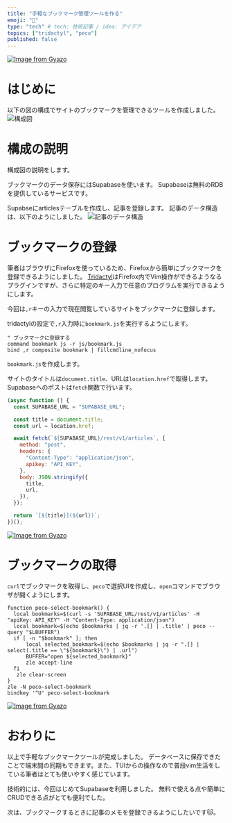 ```yaml
---
title: "手軽なブックマーク管理ツールを作る"
emoji: "🔖"
type: "tech" # tech: 技術記事 / idea: アイデア
topics: ["tridactyl", "peco"]
published: false
---
```


[![Image from Gyazo](https://i.gyazo.com/74278032d1bdde1235e91508474c080b.gif)](https://gyazo.com/74278032d1bdde1235e91508474c080b)

# はじめに

以下の図の構成でサイトのブックマークを管理できるツールを作成しました。
![構成図](https://storage.googleapis.com/zenn-user-upload/d43b01cd98a1-20231112.jpg)

# 構成の説明

構成図の説明をします。

ブックマークのデータ保存にはSupabaseを使います。
Supabaseは無料のRDBを提供しているサービスです。

Supabseにarticlesテーブルを作成し、記事を登録します。
記事のデータ構造は、以下のようにしました。
![記事のデータ構造](https://storage.googleapis.com/zenn-user-upload/fc708c38a250-20231112.png)

# ブックマークの登録

筆者はブラウザにFirefoxを使っているため、Firefoxから簡単にブックマークを登録できるようにしました。
[Tridactyl](https://github.com/tridactyl/tridactyl)はFirefox内でVim操作ができるようなるプラグインですが、さらに特定のキー入力で任意のプログラムを実行できるようにします。

今回は`,r`キーの入力で現在閲覧しているサイトをブックマークに登録します。

tridactylの設定で`,r`入力時に`bookmark.js`を実行するようにします。

```text:tridactylrc
" ブックマークに登録する
command bookmark js -r js/bookmark.js
bind ,r composite bookmark | fillcmdline_nofocus
```

`bookmark.js`を作成します。

サイトのタイトルは`document.title`、URLは`location.href`で取得します。
Supabaseへのポストは`fetch`関数で行います。

```js:js/bookmark.js
(async function () {
  const SUPABASE_URL = "SUPABASE_URL";

  const title = document.title;
  const url = location.href;

  await fetch(`${SUPABASE_URL}/rest/v1/articles`, {
    method: "post",
    headers: {
      "Content-Type": "application/json",
      apikey: "API_KEY",
    },
    body: JSON.stringify({
      title,
      url,
    }),
  });

  return `[${title}](${url})`;
})();
```

[![Image from Gyazo](https://i.gyazo.com/60660da7264da8eea939104e8a64e4ce.gif)](https://gyazo.com/60660da7264da8eea939104e8a64e4ce)

# ブックマークの取得

`curl`でブックマークを取得し、`peco`で選択UIを作成し、`open`コマンドでブラウザが開くようにします。

```bash:.zshrc
function peco-select-bookmark() {
  local bookmarks=$(curl -s 'SUPABASE_URL/rest/v1/articles' -H "apiKey: API_KEY" -H "Content-Type: application/json")
  local bookmark=$(echo $bookmarks | jq -r '.[] | .title' | peco --query "$LBUFFER")
  if [ -n "$bookmark" ]; then
      local selected_bookmark=$(echo $bookmarks | jq -r ".[] | select(.title == \"${bookmark}\") | .url")
      BUFFER="open ${selected_bookmark}"
      zle accept-line
  fi
   zle clear-screen
}
zle -N peco-select-bookmark
bindkey '^U' peco-select-bookmark
```

[![Image from Gyazo](https://i.gyazo.com/532928402d4b381900d2f46415f839ce.gif)](https://gyazo.com/532928402d4b381900d2f46415f839ce)

# おわりに

以上で手軽なブックマークツールが完成しました。
データベースに保存できたことで端末間の同期もできます。また、TUIからの操作なので普段vim生活をしている筆者はとても使いやすく感じています。

技術的には、今回はじめてSupabaseを利用しました。
無料で使える点や簡単にCRUDできる点がとても便利でした。

次は、ブックマークするときに記事のメモを登録できるようにしたいです🐱。
